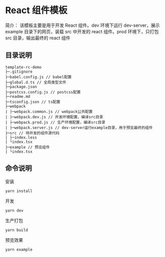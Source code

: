 # React 组件模板

简介：
该模板主要是用于开发 React 组件。dev 环境下运行 dev-server，展示 example 目录下的网页，装载 src 中开发的 react 组件。prod 环境下，只打包 src 目录，输出最终的 react 组件

## 目录说明

```shell
template-rc-demo
├─.gitignore
├─babel.config.js // babel配置
├─global.d.ts // 全局类型文件
├─package.json
├─postcss.config.js // postcss配置
├─readme.md
├─tsconfig.json // ts配置
├─webpack
| ├─webpack.common.js // webpack公共配置
| ├─webpack.dev.js // 开发环境配置，编译src目录
| ├─webpack.prod.js // 生产环境配置，编译src目录
| ├─webpack.server.js // dev-server运行example目录，用于预览最终的组件
├─src // 待开发的组件源代码
| ├─index.less
| └index.tsx
├─example // 预览组件
| └index.tsx
```

## 命令说明

安装

```shell
yarn install
```

开发

```shell
yarn dev
```

生产打包

```shell
yarn build
```

预览效果

```shell
yarn example
```
